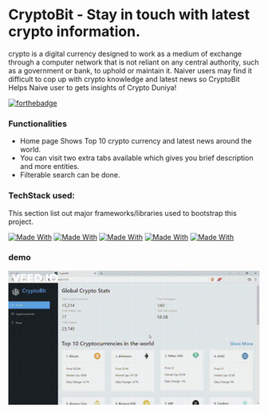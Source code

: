 # CryptoBit - Stay in touch with latest crypto information.
crypto is a digital currency designed to work as a medium of exchange through a computer network that is not reliant on any central authority, such as a government or bank, to uphold or maintain it. Naiver users may find it difficult to cop up with crypto knowledge and latest news so CryptoBit Helps Naive user to gets insights of Crypto Duniya!


[![forthebadge](https://forthebadge.com/images/badges/built-with-love.svg)](http://forthebadge.com)


### Functionalities
* Home page Shows Top 10 crypto currency and latest news around the world.
* You can visit two extra tabs available which gives you brief description and more entities.
* Filterable search can be done.

### TechStack used:

This section list out major frameworks/libraries used to bootstrap this project. 

[![Made With](https://img.shields.io/badge/%3C%2F%3E-React.js-blue)](/docs/requirements/)
[![Made With](https://img.shields.io/badge/%3C%2F%3E-Redux.js-red)](/docs/requirements/)
[![Made With](https://img.shields.io/badge/%3C%2F%3E-RapidAPI-black)](/docs/requirements/)
[![Made With](https://img.shields.io/badge/%3C%2F%3E-HTML-green)](/docs/requirements/)
[![Made With](https://img.shields.io/badge/%3C%2F%3E-CSS-orange)](/docs/requirements/)


### demo
<img align="left" justify-content="space-around" alt="GIF" src="https://github.com/omkarr2102/cryptobit/blob/master/CryptoBit-Brave.gif"/>


